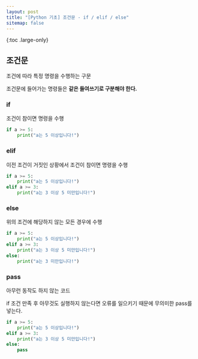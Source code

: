 ```yaml
---
layout: post
title: "[Python 기초] 조건문 - if / elif / else"
sitemap: false
---
```


{:toc .large-only}

## 조건문

조건에 따라 특정 명령을 수행하는 구문

조건문에 들어가는 명령들은 **같은 들여쓰기로 구분해야 한다.**

### if

조건이 참이면 명령을 수행

```python
if a >= 5:
    print("a는 5 이상입니다!")
```

### elif

이전 조건이 거짓인 상황에서 조건이 참이면 명령을 수행

```python
if a >= 5:
    print("a는 5 이상입니다!")
elif a >= 3:
    print("a는 3 이상 5 미만입니다!")
```

### else

위의 조건에 해당하지 않는 모든 경우에 수행

```python
if a >= 5:
    print("a는 5 이상입니다!")
elif a >= 3:
    print("a는 3 이상 5 미만입니다!")
else:
    print("a는 3 미만입니다!")
```

### pass

아무런 동작도 하지 않는 코드

if 조건 만족 후 아무것도 실행하지 않는다면 오류를 일으키기 때문에 무의미한 pass를 넣는다.

```python
if a >= 5:
    print("a는 5 이상입니다!")
elif a >= 3:
    print("a는 3 이상 5 미만입니다!")
else:
    pass
```
